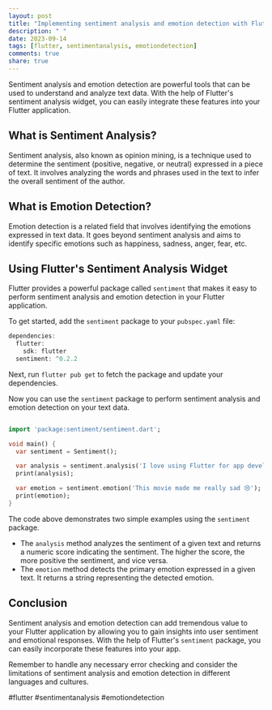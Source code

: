 ```yaml
---
layout: post
title: "Implementing sentiment analysis and emotion detection with Flutter's sentiment analysis widget"
description: " "
date: 2023-09-14
tags: [flutter, sentimentanalysis, emotiondetection]
comments: true
share: true
---
```


Sentiment analysis and emotion detection are powerful tools that can be used to understand and analyze text data. With the help of Flutter's sentiment analysis widget, you can easily integrate these features into your Flutter application. 

## What is Sentiment Analysis? 

Sentiment analysis, also known as opinion mining, is a technique used to determine the sentiment (positive, negative, or neutral) expressed in a piece of text. It involves analyzing the words and phrases used in the text to infer the overall sentiment of the author. 

## What is Emotion Detection? 

Emotion detection is a related field that involves identifying the emotions expressed in text data. It goes beyond sentiment analysis and aims to identify specific emotions such as happiness, sadness, anger, fear, etc. 

## Using Flutter's Sentiment Analysis Widget 

Flutter provides a powerful package called `sentiment` that makes it easy to perform sentiment analysis and emotion detection in your Flutter application. 

To get started, add the `sentiment` package to your `pubspec.yaml` file:

```dart
dependencies:
  flutter:
    sdk: flutter
  sentiment: ^0.2.2
```

Next, run `flutter pub get` to fetch the package and update your dependencies. 

Now you can use the `sentiment` package to perform sentiment analysis and emotion detection on your text data. 

```dart

import 'package:sentiment/sentiment.dart';

void main() {
  var sentiment = Sentiment();

  var analysis = sentiment.analysis('I love using Flutter for app development!');
  print(analysis);

  var emotion = sentiment.emotion('This movie made me really sad 😢');
  print(emotion);
}

```

The code above demonstrates two simple examples using the `sentiment` package. 

- The `analysis` method analyzes the sentiment of a given text and returns a numeric score indicating the sentiment. The higher the score, the more positive the sentiment, and vice versa. 
- The `emotion` method detects the primary emotion expressed in a given text. It returns a string representing the detected emotion. 

## Conclusion 

Sentiment analysis and emotion detection can add tremendous value to your Flutter application by allowing you to gain insights into user sentiment and emotional responses. With the help of Flutter's `sentiment` package, you can easily incorporate these features into your app. 

Remember to handle any necessary error checking and consider the limitations of sentiment analysis and emotion detection in different languages and cultures. 

#flutter #sentimentanalysis #emotiondetection